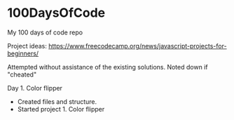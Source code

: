 # 100DaysOfCode
My 100 days of code repo

Project ideas:
https://www.freecodecamp.org/news/javascript-projects-for-beginners/

Attempted without assistance of the existing solutions. Noted down if "cheated"

Day 1. Color flipper
- Created files and structure.
- Started project 1. Color flipper
